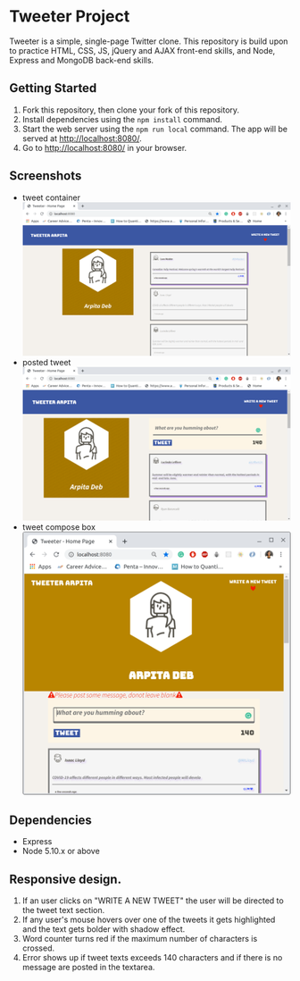 # Tweeter Project

Tweeter is a simple, single-page Twitter clone.
This repository is build upon to practice HTML, CSS, JS, jQuery and AJAX front-end skills, and Node, Express and MongoDB back-end skills.

## Getting Started

1. Fork this repository, then clone your fork of this repository.
2. Install dependencies using the `npm install` command.
3. Start the web server using the `npm run local` command. The app will be served at <http://localhost:8080/>.
4. Go to <http://localhost:8080/> in your browser.

## Screenshots
- tweet container
!["Screenshot of tweet container"](https://github.com/ArpitaDeb/tweeter/blob/master/docs/tweetContainer.png?raw=true)
- posted tweet
!["Screenshot of posted tweet"](https://github.com/ArpitaDeb/tweeter/blob/master/docs/tweet.png?raw=true)
- tweet compose box
!["Screenshot of tweet compose box"](https://github.com/ArpitaDeb/tweeter/blob/master/docs/composetweet.png?raw=true)

## Dependencies

- Express
- Node 5.10.x or above
## Responsive design.
1. If an user clicks on "WRITE A NEW TWEET" the user will be directed to the tweet text section.
2. If any user's mouse hovers over one of the tweets it gets highlighted and the text gets bolder with shadow effect.
3. Word counter turns red if the maximum number of characters is crossed.
4. Error shows up if tweet texts exceeds 140 characters and if there is no message are posted in the textarea.
